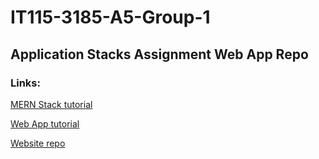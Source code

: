 # IT115-3185-A5-Group-1

## Application Stacks Assignment Web App Repo

### Links:

[MERN Stack tutorial](https://docs.google.com/document/d/1PWyzv4C-aIyLRDf2yxkktXB8l7R79No-lIE_uyhdHIw/edit?usp=sharing)

[Web App tutorial](https://docs.google.com/document/d/1IEDXxn_ZnDKLJRe_u5jofD5Hfdh1Z2BKmO6IfEDKaFo/edit?usp=sharing)

[Website repo](https://github.com/Zeneak/IT115-3185-A5-Group-1-Stack-Tutorial)
